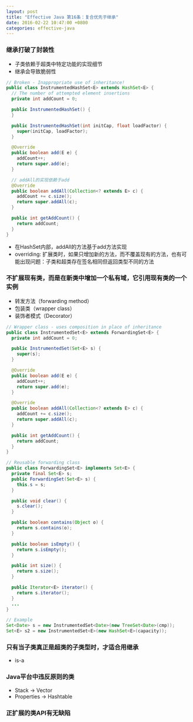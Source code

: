 ```yaml
---
layout: post
title: "Effective Java 第16条：复合优先于继承"
date: 2016-02-22 10:47:00 +0800
categories: effective-java
---
```

### 继承打破了封装性
* 子类依赖于超类中特定功能的实现细节
* 继承会导致脆弱性

~~~java
// Broken - Inappropriate use of inheritance!
public class InstrumentedHashSet<E> extends HashSet<E> {
  // The number of attempted element insertions
  private int addCount = 0;

  public InstrumentedHashSet() {
  }

  public InstrumentedHashSet(int initCap, float loadFactor) {
    super(initCap, loadFactor);
  }

  @Override
  public boolean add(E e) {
    addCount++;
    return super.add(e);
  }

  // addAll的实现依赖于add
  @Override
  public boolean addAll(Collection<? extends E> c) {
    addCount += c.size();
    return super.addAll(c);
  }

  public int getAddCount() {
    return addCount;
  }
}
~~~

* 在HashSet内部，addAll的方法基于add方法实现
* overriding: 扩展类时，如果只增加新的方法，而不覆盖现有的方法，也有可能出现问题：子类和超类存在签名相同但返回类型不同的方法

### 不扩展现有类，而是在新类中增加一个私有域，它引用现有类的一个实例
* 转发方法（forwarding method）
* 包装类（wrapper class）
* 装饰者模式（Decorator）

~~~java
// Wrapper class - uses composition in place of inheritance
public class InstrumentedSet<E> extends ForwardingSet<E> {
  private int addCount = 0;

  public InstrumentedSet(Set<E> s) {
    super(s);
  }

  @Override
  public boolean add(E e) {
    addCount++;
    return super.add(e);
  }

  @Override
  public boolean addAll(Collection<? extends E> c) {
    addCount += c.size();
    return super.addAll(c);
  }

  public int getAddCount() {
    return addCount;
  }
}

// Reusable forwarding class
public class ForwardingSet<E> implements Set<E> {
  private final Set<E> s;
  public ForwardingSet(Set<E> s) {
    this.s = s;
  }

  public void clear() {
    s.clear();
  }

  public boolean contains(Object o) {
    return s.contains(o);
  }

  public boolean isEmpty() {
    return s.isEmpty();
  }

  public int size() {
    return s.size();
  }

  public Iterator<E> iterator() {
    return s.iterator();
  }
  ...
}

// Example
Set<Date> s = new InstrumentedSet<Date>(new TreeSet<Date>(cmp));
Set<E> s2 = new InstrumentedSet<E>(new HashSet<E>(capacity));
~~~

### 只有当子类真正是超类的子类型时，才适合用继承
* is-a

### Java平台中违反原则的类
* Stack -> Vector
* Properties -> Hashtable

### 正扩展的类API有无缺陷
